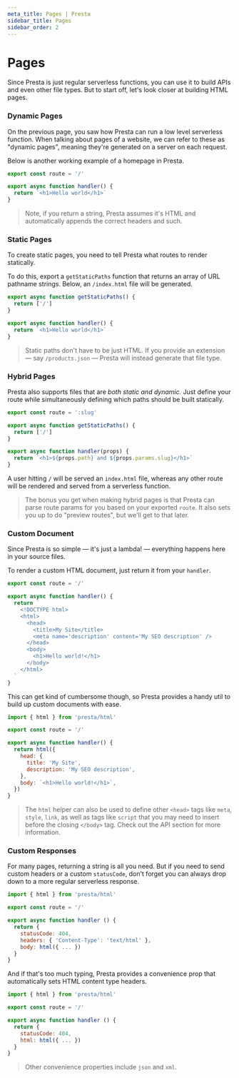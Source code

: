 ```yaml
---
meta_title: Pages | Presta
sidebar_title: Pages
sidebar_order: 2
---
```


# Pages

Since Presta is just regular serverless functions, you can use it to build APIs
and even other file types. But to start off, let's look closer at building HTML
pages.

### Dynamic Pages

On the previous page, you saw how Presta can run a low level serverless
function. When talking about pages of a website, we can refer to these as
"dynamic pages", meaning they're generated on a server on each request.

Below is another working example of a homepage in Presta.

```javascript
export const route = '/'

export async function handler() {
  return `<h1>Hello world</h1>`
}
```

> Note, if you return a string, Presta assumes it's HTML and automatically
> appends the correct headers and such.

### Static Pages

To create static pages, you need to tell Presta what routes to render
statically.

To do this, export a `getStaticPaths` function that returns an array of URL
pathname strings. Below, an `/index.html` file will be generated.

```javascript
export async function getStaticPaths() {
  return ['/']
}

export async function handler() {
  return `<h1>Hello world</h1>`
}
```

> Static paths don't have to be just HTML. If you provide an extension — say
> `/products.json` — Presta will instead generate that file type.

### Hybrid Pages

Presta also supports files that are _both static and dynamic._ Just define your
route while simultaneously defining which paths should be built statically.

```javascript
export const route = ':slug'

export async function getStaticPaths() {
  return ['/']
}

export async function handler(props) {
  return `<h1>${props.path} and ${props.params.slug}</h1>`
}
```

A user hitting `/` will be served an `index.html` file, whereas any other route
will be rendered and served from a serverless function.

> The bonus you get when making hybrid pages is that Presta can parse route
> params for you based on your exported `route`. It also sets you up to do
> "preview routes", but we'll get to that later.

### Custom Document

Since Presta is so simple — it's just a lambda! — everything happens here in
your source files.

To render a custom HTML document, just return it from your `handler`.

```javascript
export const route = '/'

export async function handler() {
  return `
    <!DOCTYPE html>
    <html>
      <head>
        <title>My Site</title>
        <meta name='description' content='My SEO description' />
      </head>
      <body>
        <h1>Hello world!</h1>
      </body>
    </html>
  `
}
```

This can get kind of cumbersome though, so Presta provides a handy util to build
up custom documents with ease.

```javascript
import { html } from 'presta/html'

export const route = '/'

export async function handler() {
  return html({
    head: {
      title: 'My Site',
      description: 'My SEO description',
    },
    body: `<h1>Hello world!</h1>`,
  })
}
```

> The `html` helper can also be used to define other `<head>` tags like `meta`,
> `style`, `link`, as well as tags like `script` that you may need to insert
> before the closing `</body>` tag. Check out the API section for more
> information.

### Custom Responses

For many pages, returning a string is all you need. But if you need to send
custom headers or a custom `statusCode`, don't forget you can always drop down
to a more regular serverless response.

```javascript
import { html } from 'presta/html'

export const route = '/'

export async function handler () {
  return {
    statusCode: 404,
    headers: { 'Content-Type': 'text/html' },
    body: html({ ... })
  }
}
```

And if that's too much typing, Presta provides a convenience prop that
automatically sets HTML content type headers.

```javascript
import { html } from 'presta/html'

export const route = '/'

export async function handler () {
  return {
    statusCode: 404,
    html: html({ ... })
  }
}
```

> Other convenience properties include `json` and `xml`.
